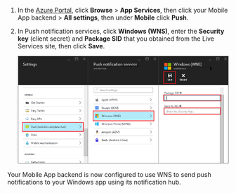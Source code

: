 
1. In the [Azure Portal](https://azure.portal.com/), click **Browse** > **App Services**, then click your Mobile App backend > **All settings**, then under **Mobile** click **Push**.

2. In Push notification services, click **Windows (WNS)**, enter the **Security key** (client secret) and **Package SID** that you obtained from the Live Services site, then click **Save**.

    ![Set the GCM API key in the portal](./media/app-service-mobile-configure-wns/mobile-push-wns-credentials.png)


Your Mobile App backend is now configured to use WNS to send push notifications to your Windows app using its notification hub.

